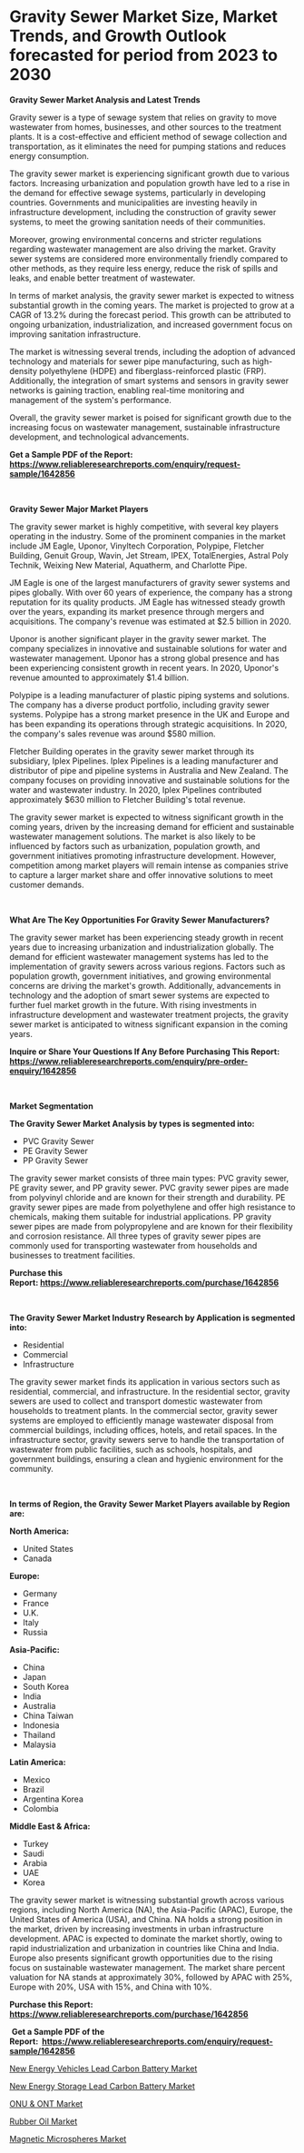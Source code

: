 <p><h1>Gravity Sewer Market Size, Market Trends, and Growth Outlook forecasted for period from 2023 to 2030</h1></p><p><strong>Gravity Sewer Market Analysis and Latest Trends</strong></p>
<p><p>Gravity sewer is a type of sewage system that relies on gravity to move wastewater from homes, businesses, and other sources to the treatment plants. It is a cost-effective and efficient method of sewage collection and transportation, as it eliminates the need for pumping stations and reduces energy consumption.</p><p>The gravity sewer market is experiencing significant growth due to various factors. Increasing urbanization and population growth have led to a rise in the demand for effective sewage systems, particularly in developing countries. Governments and municipalities are investing heavily in infrastructure development, including the construction of gravity sewer systems, to meet the growing sanitation needs of their communities.</p><p>Moreover, growing environmental concerns and stricter regulations regarding wastewater management are also driving the market. Gravity sewer systems are considered more environmentally friendly compared to other methods, as they require less energy, reduce the risk of spills and leaks, and enable better treatment of wastewater.</p><p>In terms of market analysis, the gravity sewer market is expected to witness substantial growth in the coming years. The market is projected to grow at a CAGR of 13.2% during the forecast period. This growth can be attributed to ongoing urbanization, industrialization, and increased government focus on improving sanitation infrastructure.</p><p>The market is witnessing several trends, including the adoption of advanced technology and materials for sewer pipe manufacturing, such as high-density polyethylene (HDPE) and fiberglass-reinforced plastic (FRP). Additionally, the integration of smart systems and sensors in gravity sewer networks is gaining traction, enabling real-time monitoring and management of the system's performance.</p><p>Overall, the gravity sewer market is poised for significant growth due to the increasing focus on wastewater management, sustainable infrastructure development, and technological advancements.</p></p>
<p><strong>Get a Sample PDF of the Report:&nbsp; <a href="https://www.reliableresearchreports.com/enquiry/request-sample/1642856">https://www.reliableresearchreports.com/enquiry/request-sample/1642856</a></strong></p>
<p>&nbsp;</p>
<p><strong>Gravity Sewer Major Market Players</strong></p>
<p><p>The gravity sewer market is highly competitive, with several key players operating in the industry. Some of the prominent companies in the market include JM Eagle, Uponor, Vinyltech Corporation, Polypipe, Fletcher Building, Genuit Group, Wavin, Jet Stream, IPEX, TotalEnergies, Astral Poly Technik, Weixing New Material, Aquatherm, and Charlotte Pipe.</p><p>JM Eagle is one of the largest manufacturers of gravity sewer systems and pipes globally. With over 60 years of experience, the company has a strong reputation for its quality products. JM Eagle has witnessed steady growth over the years, expanding its market presence through mergers and acquisitions. The company's revenue was estimated at $2.5 billion in 2020.</p><p>Uponor is another significant player in the gravity sewer market. The company specializes in innovative and sustainable solutions for water and wastewater management. Uponor has a strong global presence and has been experiencing consistent growth in recent years. In 2020, Uponor's revenue amounted to approximately $1.4 billion.</p><p>Polypipe is a leading manufacturer of plastic piping systems and solutions. The company has a diverse product portfolio, including gravity sewer systems. Polypipe has a strong market presence in the UK and Europe and has been expanding its operations through strategic acquisitions. In 2020, the company's sales revenue was around $580 million.</p><p>Fletcher Building operates in the gravity sewer market through its subsidiary, Iplex Pipelines. Iplex Pipelines is a leading manufacturer and distributor of pipe and pipeline systems in Australia and New Zealand. The company focuses on providing innovative and sustainable solutions for the water and wastewater industry. In 2020, Iplex Pipelines contributed approximately $630 million to Fletcher Building's total revenue.</p><p>The gravity sewer market is expected to witness significant growth in the coming years, driven by the increasing demand for efficient and sustainable wastewater management solutions. The market is also likely to be influenced by factors such as urbanization, population growth, and government initiatives promoting infrastructure development. However, competition among market players will remain intense as companies strive to capture a larger market share and offer innovative solutions to meet customer demands.</p></p>
<p>&nbsp;</p>
<p><strong>What Are The Key Opportunities For Gravity Sewer Manufacturers?</strong></p>
<p><p>The gravity sewer market has been experiencing steady growth in recent years due to increasing urbanization and industrialization globally. The demand for efficient wastewater management systems has led to the implementation of gravity sewers across various regions. Factors such as population growth, government initiatives, and growing environmental concerns are driving the market's growth. Additionally, advancements in technology and the adoption of smart sewer systems are expected to further fuel market growth in the future. With rising investments in infrastructure development and wastewater treatment projects, the gravity sewer market is anticipated to witness significant expansion in the coming years.</p></p>
<p><strong>Inquire or Share Your Questions If Any Before Purchasing This Report: <a href="https://www.reliableresearchreports.com/enquiry/pre-order-enquiry/1642856">https://www.reliableresearchreports.com/enquiry/pre-order-enquiry/1642856</a></strong></p>
<p>&nbsp;</p>
<p><strong>Market Segmentation</strong></p>
<p><strong>The Gravity Sewer Market Analysis by types is segmented into:</strong></p>
<p><ul><li>PVC Gravity Sewer</li><li>PE Gravity Sewer</li><li>PP Gravity Sewer</li></ul></p>
<p><p>The gravity sewer market consists of three main types: PVC gravity sewer, PE gravity sewer, and PP gravity sewer. PVC gravity sewer pipes are made from polyvinyl chloride and are known for their strength and durability. PE gravity sewer pipes are made from polyethylene and offer high resistance to chemicals, making them suitable for industrial applications. PP gravity sewer pipes are made from polypropylene and are known for their flexibility and corrosion resistance. All three types of gravity sewer pipes are commonly used for transporting wastewater from households and businesses to treatment facilities.</p></p>
<p><strong>Purchase this Report:&nbsp;<a href="https://www.reliableresearchreports.com/purchase/1642856">https://www.reliableresearchreports.com/purchase/1642856</a></strong></p>
<p>&nbsp;</p>
<p><strong>The Gravity Sewer Market Industry Research by Application is segmented into:</strong></p>
<p><ul><li>Residential</li><li>Commercial</li><li>Infrastructure</li></ul></p>
<p><p>The gravity sewer market finds its application in various sectors such as residential, commercial, and infrastructure. In the residential sector, gravity sewers are used to collect and transport domestic wastewater from households to treatment plants. In the commercial sector, gravity sewer systems are employed to efficiently manage wastewater disposal from commercial buildings, including offices, hotels, and retail spaces. In the infrastructure sector, gravity sewers serve to handle the transportation of wastewater from public facilities, such as schools, hospitals, and government buildings, ensuring a clean and hygienic environment for the community.</p></p>
<p>&nbsp;</p>
<p><strong>In terms of Region, the Gravity Sewer Market Players available by Region are:</strong></p>
<p>
    <p> <strong> North America: </strong>
        <ul>
            <li>United States</li>
            <li>Canada</li>
        </ul>
        </p> 
    <p> <strong> Europe: </strong>
        <ul>
            <li>Germany</li>
            <li>France</li>
            <li>U.K.</li>
            <li>Italy</li>
            <li>Russia</li>
        </ul>
        </p> 
    <p> <strong> Asia-Pacific: </strong>
        <ul>
            <li>China</li>
            <li>Japan</li>
            <li>South Korea</li>
            <li>India</li>
            <li>Australia</li>
            <li>China Taiwan</li>
            <li>Indonesia</li>
            <li>Thailand</li>
            <li>Malaysia</li>
        </ul>
        </p> 
    <p> <strong> Latin America: </strong>
        <ul>
            <li>Mexico</li>
            <li>Brazil</li>
            <li>Argentina Korea</li>
            <li>Colombia</li>
        </ul>
        </p> 
    <p> <strong> Middle East & Africa: </strong>
        <ul>
            <li>Turkey</li>
            <li>Saudi</li>
            <li>Arabia</li>
            <li>UAE</li>
            <li>Korea</li>
        </ul>
    </p>
    </p>
<p><p>The gravity sewer market is witnessing substantial growth across various regions, including North America (NA), the Asia-Pacific (APAC), Europe, the United States of America (USA), and China. NA holds a strong position in the market, driven by increasing investments in urban infrastructure development. APAC is expected to dominate the market shortly, owing to rapid industrialization and urbanization in countries like China and India. Europe also presents significant growth opportunities due to the rising focus on sustainable wastewater management. The market share percent valuation for NA stands at approximately 30%, followed by APAC with 25%, Europe with 20%, USA with 15%, and China with 10%.</p></p>
<p><strong>Purchase this Report: <a href="https://www.reliableresearchreports.com/purchase/1642856">https://www.reliableresearchreports.com/purchase/1642856</a></strong></p>
<p>&nbsp;<strong>Get a Sample PDF of the Report:&nbsp;&nbsp;<a href="https://www.reliableresearchreports.com/enquiry/request-sample/1642856">https://www.reliableresearchreports.com/enquiry/request-sample/1642856</a></strong></p>
<p><strong></strong></p>
<p><p><a href="https://medium.com/@charvi.reportprime/new-energy-vehicles-lead-carbon-battery-market-report-reveals-the-latest-trends-and-growth-3e7afc9963a0">New Energy Vehicles Lead Carbon Battery Market</a></p><p><a href="https://medium.com/@rahul.reportprime/new-energy-storage-lead-carbon-battery-market-outlook-industry-overview-and-forecast-2023-to-4a52bacb2400">New Energy Storage Lead Carbon Battery Market</a></p><p><a href="https://medium.com/@randyrose31/onu-amp-ont-market-trends-and-market-analysis-forecasted-for-period-2023-2030-6d622e7a3a1c">ONU & ONT Market</a></p><p><a href="https://github.com/RickHolmes3/Market-Research-Report-List-2/blob/main/rubber-oil-market.md">Rubber Oil Market</a></p><p><a href="https://github.com/CliffMedina6/Market-Research-Report-List-2/blob/main/magnetic-microspheres-market.md">Magnetic Microspheres Market</a></p></p>